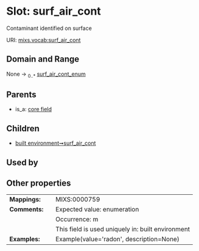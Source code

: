 
# Slot: surf_air_cont


Contaminant identified on surface

URI: [mixs.vocab:surf_air_cont](https://w3id.org/mixs/vocab/surf_air_cont)


## Domain and Range

None &#8594;  <sub>0..\*</sub> [surf_air_cont_enum](surf_air_cont_enum.md)

## Parents

 *  is_a: [core field](core_field.md)

## Children

 *  [built environment➞surf_air_cont](built_environment_surf_air_cont.md)

## Used by


## Other properties

|  |  |  |
| --- | --- | --- |
| **Mappings:** | | MIXS:0000759 |
| **Comments:** | | Expected value: enumeration |
|  | | Occurrence: m |
|  | | This field is used uniquely in: built environment |
| **Examples:** | | Example(value='radon', description=None) |

